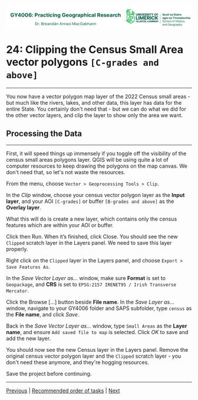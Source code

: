 ![UL Geography logo](../assets/images/GY4006_logo.png)

# 24: Clipping the Census Small Area vector polygons ```[C-grades and above]```
___
You now have a vector polygon map layer of the 2022 Census small areas - but much like the rivers, lakes, and other data, this layer has data for the entire State. You certainly don't need that - but we can do what we did for the other vector layers, and clip the layer to show only the area we want.

## Processing the Data
___
First, it will speed things up immensely if you toggle off the visibility of the census small areas polygons layer. QGIS will be using quite a lot of computer resources to keep drawing the polygons on the map canvas. We don't need that, so let's not waste the resources. 

From the menu, choose ```Vector > Geoprocessing Tools > Clip```. 

In the *Clip* window, choose your census vector polygon layer as the **Input layer**, and your AOI ```[C-grades]``` or buffer ```[B-grades and above]``` as the **Overlay layer**.

What this will do is create a new layer, which contains only the census features which are within your AOI or buffer. 

Click then Run. When it’s finished, click Close. You should see the new ```Clipped``` scratch layer in the Layers panel. We need to save this layer properly. 

Right click on the ```Clipped``` layer in the Layers panel, and choose ```Export > Save Features As```. 

In the *Save Vector Layer as…* window, make sure **Format** is set to ```Geopackage```, and **CRS** is set to ```EPSG:2157 IRENET95 / Irish Transverse Mercator```.

Click the Browse […] button beside **File name**. In the *Save Layer as…* window, navigate to your GY4006 folder and SAPS subfolder, type ```census``` as the **File name**, and click *Save*. 

Back in the *Save Vector Layer as…* window, type ```Small Areas``` as the **Layer name**, and ensure ```Add saved file to map``` is selected. Click *OK* to save and add the new layer.

You should now see the new Census layer in the Layers panel. Remove the original census vector polygon layer and the ```Clipped``` scratch layer - you don't need these anymore, and they're hogging resources.

Save the project before continuing.


___
[Previous](./23_census_small_areas.md) | [Recommended order of tasks](./start.md#recommended-order-of-tasks) | [Next](./25_census_data.md)